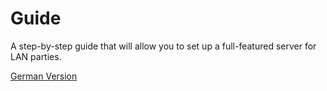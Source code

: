 # Guide
A step-by-step guide that will allow you to set up a full-featured server for LAN parties.


[German Version](GUIDE.DE.md)
